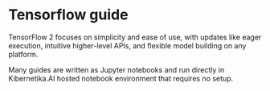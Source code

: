# Tensorflow guide

TensorFlow 2 focuses on simplicity and ease of use, with updates like eager execution, intuitive higher-level APIs, and flexible model building on any platform.

Many guides are written as Jupyter notebooks and run directly in Kibernetika.AI hosted notebook environment that requires no setup. 
